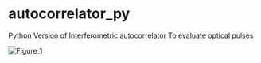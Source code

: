 # autocorrelator_py
Python Version of Interferometric autocorrelator To evaluate optical pulses

![Figure_1](https://user-images.githubusercontent.com/30459885/176354771-3b5d1230-7ec1-488f-b9c1-fe7e406e4460.png)
